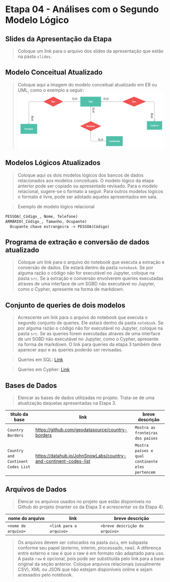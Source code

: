 # Etapa 04 - Análises com o Segundo Modelo Lógico

## Slides da Apresentação da Etapa

> Coloque um link para o arquivo dos slides da apresentação que estão na pasta `slides`.

## Modelo Conceitual Atualizado

> Coloque aqui a imagem do modelo conceitual atualizado em ER ou UML, como o exemplo a seguir:
> ![ER](ER2.jpg)

## Modelos Lógicos Atualizados

> Coloque aqui os dois modelos lógicos dos bancos de dados relacionados aos modelos conceituais. O modelo lógico da etapa anterior pode ser copiado ou apresentado revisado. Para o modelo relacional, sugere-se o formato a seguir. Para outros modelos lógicos o formato é livre, pode ser adotado aqueles apresentados em sala.

> Exemplo de modelo lógico relacional
~~~
PESSOA(_Código_, Nome, Telefone)
ARMÁRIO(_Código_, Tamanho, Ocupante)
  Ocupante chave estrangeira -> PESSOA(Código)
~~~

## Programa de extração e conversão de dados atualizado

> Coloque um link para o arquivo do notebook que executa a extração e conversão de dados. Ele estará dentro da pasta `notebook`. Se por alguma razão o código não for executável no Jupyter, coloque na pasta `src`. Se a extração e conversão envolverem queries executadas atraves de uma interface de um SGBD não executável no Jupyter, como o Cypher, apresente na forma de markdown.

## Conjunto de queries de dois modelos

> Acrescente um link para o arquivo do notebook que executa o segundo conjunto de queries. Ele estará dentro da pasta `notebook`. Se por alguma razão o código não for executável no Jupyter, coloque na pasta `src`. Se as queries forem executadas atraves de uma interface de um SGBD não executável no Jupyter, como o Cypher, apresente na forma de markdown.
> O link para queries da etapa 3 também deve aparecer aqui e as queries poderão ser revisadas.

> Queries em SQL: [Link](./notebook/queries.ipynb)

> Queries em Cypher: [Link](./src/queriesCypher.md)


## Bases de Dados
> Elencar as bases de dados utilizadas no projeto. Trata-se de uma atualização daquelas apresentadas na Etapa 3.

título da base | link | breve descrição
----- | ----- | -----
`Country Borders` | https://github.com/geodatasource/country-borders | `Mostra as fronteiras dos países`
`Country and Continent Codes List` | https://datahub.io/JohnSnowLabs/country-and-continent-codes-list | `Mostra países e qual continente eles pertencem`


## Arquivos de Dados
> Elencar os arquivos usados no projeto que estão disponíveis no Github do projeto (manter os da Etapa 3 e acrescentar os da Etapa 4).

nome do arquivo | link | breve descrição
----- | ----- | -----
`<nome do arquivo>` | `<link para o arquivo>` | `<breve descrição do arquivo>`

> Os arquivos devem ser colocados na pasta `data`, em subpasta conforme seu papel (externo, interim, processado, raw). A diferença entre externo e raw é que o raw é em formato não adaptado para uso. A pasta `raw` é opcional, pois pode ser substituída pelo link para a base original da seção anterior.
> Coloque arquivos relacionais (usualmente CSV), XML ou JSON que não estejam disponíveis online e sejam acessados pelo notebook.
